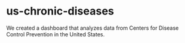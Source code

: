 # us-chronic-diseases
 We created a dashboard that analyzes data from Centers for Disease Control Prevention in the United States. 
